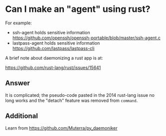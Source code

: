 # Can I make an "agent" using rust?

For example:

* ssh-agent holds sensitive information
  https://github.com/openssh/openssh-portable/blob/master/ssh-agent.c
* lastpass-agent holds sensitive information
  https://github.com/lastpass/lastpass-cli

A brief note about daemonizing a rust app is at:

https://github.com/rust-lang/rust/issues/15641

## Answer

It is complicated; the pseudo-code pasted in the 2014 rust-lang issue no long works and the "detach" feature was removed from `command`.

## Additional

Learn from https://github.com/Muterra/py_daemoniker